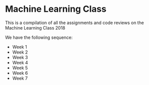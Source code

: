 # Machine Learning Class

This is a compilation of all the assignments and code reviews on the Machine Learning Class 2018

We have the following sequence:
<ul>
  <li>Week 1</li>
  <li>Week 2</li>
  <li>Week 3</li>
  <li>Week 4</li>
  <li>Week 5</li>
  <li>Week 6</li>
  <li>Week 7</li>
</ul>
